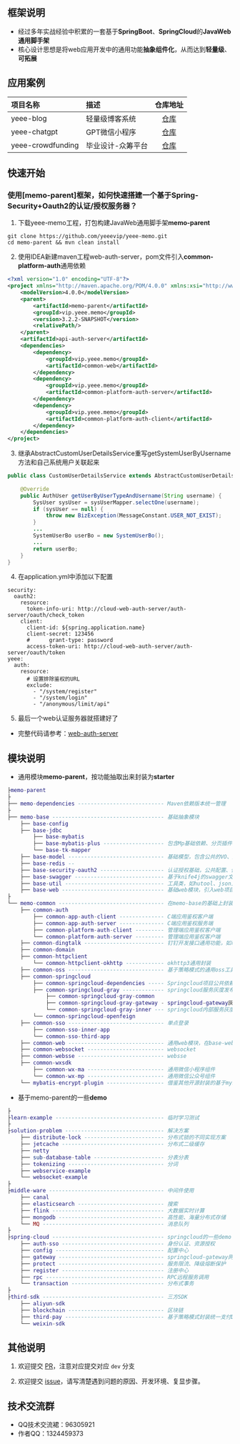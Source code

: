 ## 框架说明

- 经过多年实战经验中积累的一套基于**SpringBoot**、**SpringCloud**的**JavaWeb通用脚手架**
- 核心设计思想是将web应用开发中的通用功能**抽象组件化**，从而达到**轻量级**、**可拓展**

## 应用案例

| 项目名称      | 描述                                                                   |                          仓库地址                          |
|:----------|:---------------------------------------------------------------------|:------------------------------------------------------:|
| yeee-blog | 轻量级博客系统         |     [仓库](https://gitee.com/yeeevip/yeee-blog.git)     |     
| yeee-chatgpt | GPT微信小程序            |    [仓库](https://gitee.com/yeeevip/yeee-chatgpt.git)    |    
| yeee-crowdfunding | 毕业设计-众筹平台   | [仓库](https://gitee.com/yeeevip/yeee-crowdfunding.git) |

## 快速开始

### 使用[memo-parent]框架，如何快速搭建一个基于Spring-Security+Oauth2的认证/授权服务器？

1. 下载yeee-memo工程，打包构建JavaWeb通用脚手架**memo-parent**

```
git clone https://github.com/yeeevip/yeee-memo.git
cd memo-parent && mvn clean install
```

2. 使用IDEA新建maven工程web-auth-server，pom文件引入**common-platform-auth**通用依赖

```xml
<?xml version="1.0" encoding="UTF-8"?>
<project xmlns="http://maven.apache.org/POM/4.0.0" xmlns:xsi="http://www.w3.org/2001/XMLSchema-instance" xsi:schemaLocation="http://maven.apache.org/POM/4.0.0 http://maven.apache.org/xsd/maven-4.0.0.xsd">
    <modelVersion>4.0.0</modelVersion>
    <parent>
        <artifactId>memo-parent</artifactId>
        <groupId>vip.yeee.memo</groupId>
        <version>3.2.2-SNAPSHOT</version>
        <relativePath/>
    </parent>
    <artifactId>api-auth-server</artifactId>
    <dependencies>
        <dependency>
            <groupId>vip.yeee.memo</groupId>
            <artifactId>common-web</artifactId>
        </dependency>
        <dependency>
            <groupId>vip.yeee.memo</groupId>
            <artifactId>common-platform-auth-server</artifactId>
        </dependency>
        <dependency>
            <groupId>vip.yeee.memo</groupId>
            <artifactId>common-platform-auth-client</artifactId>
        </dependency>
    </dependencies>
</project>
```

3. 继承AbstractCustomUserDetailsService重写getSystemUserByUsername方法和自己系统用户关联起来

```java
public class CustomUserDetailsService extends AbstractCustomUserDetailsService {
    
    @Override
    public AuthUser getUserByUserTypeAndUsername(String username) {
        SysUser sysUser = sysUserMapper.selectOne(username);
        if (sysUser == null) {
            throw new BizException(MessageConstant.USER_NOT_EXIST);
        }
        ...
        SystemUserBo userBo = new SystemUserBo();
        ...
        return userBo;
    }
}
```

4. 在application.yml中添加以下配置

```
security:
  oauth2:
    resource:
      token-info-uri: http://cloud-web-auth-server/auth-server/oauth/check_token
    client:
      client-id: ${spring.application.name}
      client-secret: 123456
      #      grant-type: password
      access-token-uri: http://cloud-web-auth-server/auth-server/oauth/token
yeee:
  auth:
    resource:
      # 设置排除鉴权的URL
      exclude:
        - "/system/register"
        - "/system/login"
        - "/anonymous/limit/api"
```

5. 最后一个web认证服务器就搭建好了

- 完整代码请参考：[web-auth-server](https://gitee.com/yeeevip/yeee-memo/tree/master/spring-cloud/auth-sso/web-auth-server)

## 模块说明

- 通用模块**memo-parent**，按功能抽取出来封装为**starter**

```lua
├memo-parent
├
├── memo-dependencies --------------------------- Maven依赖版本统一管理
├
├── memo-base ----------------------------------- 基础抽象模块
    ├── base-config
    ├── base-jdbc
        ├── base-mybatis  
        ├── base-mybatis-plus ------------------- 包含Mp基础依赖、分页插件、字段填充
        └── base-tk-mapper
    ├── base-model ------------------------------ 基础模型，包含公共的VO、异常类、注解类
    ├── base-redis -- 
    ├── base-security-oauth2 -------------------- 认证授权基础，公共配置、依赖、常亮等
    ├── base-swagger ---------------------------- 基于knife4j的swagger文档框架，只需要引入依赖添加配置即可使用
    ├── base-util ------------------------------- 工具类，如hutool、json工具、guava等
    ├── base-web -------------------------------- 基础web模块，引入web项目必须的springboot-web-starter、校验、监控等
├    
└── memo-common --------------------------------- 在memo-base的基础上封装的*通用模块*
    ├── common-auth 
        ├── common-app-auth-client -------------- C端应用鉴权客户端
        ├── common-app-auth-server -------------- C端应用鉴权服务端
        ├── common-platform-auth-client --------- 管理端应用鉴权客户端
        └── common-platform-auth-server --------- 管理端应用鉴权客户端
    ├── common-dingtalk ------------------------- 钉钉开发接口通用功能，如聊天机器人通知等 
    ├── common-domain
    ├── common-httpclient
        └── common-httpclient-okhttp ------------ okhttp3通用封装
    ├── common-oss ------------------------------ 基于策略模式的通用oss工具组件封装，如ali、七牛云等
    ├── common-springcloud 
        ├── common-springcloud-dependencies ----- Springcloud项目公共依赖，如服务配置、服务注册、负载均衡、限流熔断等
        ├── common-springcloud-gray ------------- springcloud服务灰度发布组件
            ├── common-springcloud-gray-common 
            ├── common-springcloud-gray-gateway - springcloud-gateway灰度发布依赖
            └── common-springcloud-gray-inner --- springcloud内部服务灰度发布依赖
        └── common-springcloud-openfeign
    ├── common-sso ------------------------------ 单点登录
        ├── common-sso-inner-app 
        └── common-sso-third-app
    ├── common-web ------------------------------ 通用web模块，在base-web基础上加入jdbc、swagger等，较完整的web-starter
    ├── common-websocket ------------------------ websocket 
    ├── common-websse --------------------------- websse
    ├── common-wxsdk
        ├── common-wx-ma ------------------------ 通用微信小程序组件
        └── common-wx-mp ------------------------ 通用微信公众号组件
    └── mybatis-encrypt-plugin ------------------ 借鉴其他开源封装的基于mybatis的数据库字段脱敏组件
```

- 基于memo-parent的一些**demo**

```lua
├ 
├learn-example ---------------------------------- 临时学习测试
├
├solution-problem ------------------------------- 解决方案
    ├── distribute-lock ------------------------- 分布式锁的不同实现方案
    ├── jetcache -------------------------------- 分布式二级缓存
    ├── netty
    ├── sub-database-table ---------------------- 分表分表
    ├── tokenizing ------------------------------ 分词
    ├── webservice-example 
    └── websocket-example
├ 
├middle-ware ------------------------------------ 中间件使用
    ├── canal
    ├── elasticsearch --------------------------- 搜索
    ├── flink ----------------------------------- 大数据实时计算
    ├── mongodb --------------------------------- 高性能、海量分布式存储
    └── MQ -------------------------------------- 消息队列
├ 
├spring-cloud ----------------------------------- springcloud的一些demo
    ├── auth-sso -------------------------------- 身份认证、资源授权
    ├── config ---------------------------------- 配置中心
    ├── gateway --------------------------------- springcloud-gateway网关
    ├── protect --------------------------------- 服务限流、降级熔断保护
    ├── register -------------------------------- 注册中心
    ├── rpc ------------------------------------- RPC远程服务调用
    └── transaction ----------------------------- 分布式事务
├ 
├third-sdk -------------------------------------- 三方SDK
    ├── aliyun-sdk
    ├── blockchain ------------------------------ 区块链
    ├── third-pay ------------------------------- 基于策略模式封装统一支付DEMo，包含微信、支付宝各种支付方式的统一处理
    └── weixin-sdk
```

## 其他说明

1. 欢迎提交 [PR](https://www.yeee.vip)，注意对应提交对应 `dev` 分支

2. 欢迎提交 [issue](https://github.com/yeeevip/yeee-memo/issues)，请写清楚遇到问题的原因、开发环境、复显步骤。

## 技术交流群

- QQ技术交流裙：96305921
- 作者QQ：1324459373
